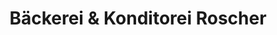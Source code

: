 ---
title: "Bäckerei & Konditorei Roscher"
url: /schwarzenberg-erzgeb/baeckerei-und-konditorei-roscher/
shop: Bäckerei
---